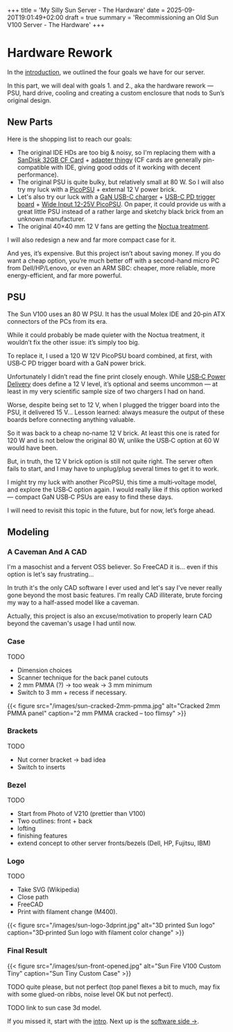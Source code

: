 +++
title = 'My Silly Sun Server - The Hardware'
date = 2025-09-20T19:01:49+02:00
draft = true
summary = 'Recommissioning an Old Sun V100 Server - The Hardware'
+++

# Hardware Rework

In the [introduction](/posts/silly-sun-server-intruduction/), we outlined the four goals we have for our server.

In this part, we will deal with goals 1. and 2., aka the hardware rework — PSU, hard drive, cooling and creating a custom enclosure that nods to Sun’s original design.

## New Parts

Here is the shopping list to reach our goals:

* The original IDE HDs are too big & noisy, so I'm replacing them with a [SanDisk 32GB CF Card](https://shop.sandisk.com/products/memory-cards/cfast-cfexpress-compactflash/sandisk-extreme-compactflash?sku=SDCFXSB-032G-G46) + [adapter thingy](https://www.startech.com/en-us/hdd/35baycf2ide) (CF cards are generally pin-compatible with IDE, giving good odds of it working with decent performance).
* The original PSU is quite bulky, but relatively small at 80 W. So I will also try my luck with a [PicoPSU](https://www.rgeek.com/portfolio-item/rgeek-pico-dc-psu-rp-120lq-dc-12v-24pin-power-supply-module/) + external 12 V power brick.
* Let's also try our luck with a [GaN USB-C charger](https://www.anker.com/products/b2679-nano-100w-usb-c-charger) + [USB-C PD trigger board](https://aliexpress.com/item/1005004356272196.html) + [Wide Input 12-25V PicoPSU](https://www.mini-itx.com/~picoPSU-120-WI-25). On paper, it could provide us with a great little PSU instead of a rather large and sketchy black brick from an unknown manufacturer.
* The original 40×40 mm 12 V fans are getting the [Noctua treatment](https://noctua.at/en/products/fan/nf-a4x20-flx).

I will also redesign a new and far more compact case for it.

And yes, it’s expensive. But this project isn’t about saving money.
If you do want a cheap option, you’re much better off with a second-hand micro PC from Dell/HP/Lenovo, or even an ARM SBC: cheaper, more reliable, more energy-efficient, and far more powerful.

## PSU

The Sun V100 uses an 80 W PSU. It has the usual Molex IDE and 20‑pin ATX
connectors of the PCs from its era.

While it could probably be made quieter with the Noctua treatment, it wouldn’t
fix the other issue: it’s simply too big.

To replace it, I used a 120 W 12V PicoPSU board combined, at first, with USB‑C PD
trigger board with a GaN power brick.

Unfortunately I didn’t read the fine print closely enough. While
[USB‑C Power Delivery](https://en.wikipedia.org/wiki/USB_hardware#USB_Power_Delivery)
does define a 12 V level, it’s optional and seems uncommon — at least in my
very scientific sample size of two chargers I had on hand.

Worse, despite being set to 12 V, when I plugged the trigger board into the
PSU, it delivered 15 V… Lesson learned: always measure the output of these
boards before connecting anything valuable.

So it was back to a cheap no‑name 12 V brick. At least this one is rated for
120 W and is not below the original 80 W, unlike the USB‑C option at 60 W would
have been.

But, in truth, the 12 V brick option is still not quite right. The server often fails
to start, and I may have to unplug/plug several times to get it to work.

I might try my luck with another PicoPSU, this time a multi‑voltage model, and
explore the USB‑C option again. I would really like if this option worked —
compact GaN USB‑C PSUs are easy to find these days.

I will need to revisit this topic in the future, but for now, let’s forge
ahead.

## Modeling

### A Caveman And A CAD

I'm a masochist and a fervent OSS believer.
So FreeCAD it is... even if this option is let's say frustrating...

In truth it's the only CAD software I ever used and let's say I've never really gone beyond the most basic features. I'm really CAD illiterate, brute forcing my way to a half-assed model like a caveman.

Actually, this project is also an excuse/motivation to properly learn CAD beyond the caveman's usage I had until now.

### Case

TODO

* Dimension choices
* Scanner technique for the back panel cutouts
* 2 mm PMMA (?) -> too weak -> 3 mm minimum
* Switch to 3 mm + recess if necessary.

{{< figure src="/images/sun-cracked-2mm-pmma.jpg" alt="Cracked 2mm PMMA panel" caption="2 mm PMMA cracked – too flimsy" >}}

### Brackets

TODO

* Nut corner bracket -> bad idea
* Switch to inserts

### Bezel

TODO

* Start from Photo of V210 (prettier than V100)
* Two outlines: front + back
* lofting
* finishing features
* extend concept to other server fronts/bezels (Dell, HP, Fujitsu, IBM)

### Logo

TODO

* Take SVG (Wikipedia)
* Close path
* FreeCAD
* Print with filament change (M400).

{{< figure src="/images/sun-logo-3dprint.jpg" alt="3D printed Sun logo" caption="3D‑printed Sun logo with filament color change" >}}

### Final Result

{{< figure src="/images/sun-front-opened.jpg" alt="Sun Fire V100 Custom Tiny" caption="Sun Tiny Custom Case" >}}

TODO quite please, but not perfect (top panel flexes a bit to much, may fix with some glued-on ribbs, noise level OK but not perfect).

TODO link to sun case 3d model.

If you missed it, start with the
[intro](/posts/silly-sun-server-intro/). Next up is the
[software side →](/posts/silly-sun-server-software/).
